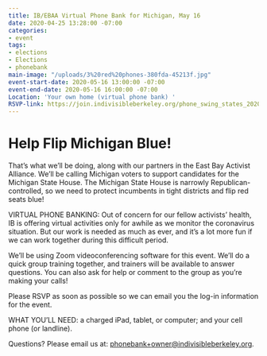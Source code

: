 ```yaml
---
title: IB/EBAA Virtual Phone Bank for Michigan, May 16
date: 2020-04-25 13:28:00 -07:00
categories:
- event
tags:
- elections
- Elections
- phonebank
main-image: "/uploads/3%20red%20phones-380fda-45213f.jpg"
event-start-date: 2020-05-16 13:00:00 -07:00
event-end-date: 2020-05-16 16:00:00 -07:00
Location: 'Your own home (virtual phone bank) '
RSVP-link: https://join.indivisibleberkeley.org/phone_swing_states_2020_05_16
---
```


# Help Flip Michigan Blue!

That’s what we’ll be doing, along with our partners in the East Bay Activist Alliance. We’ll be calling Michigan voters to support candidates for the Michigan State House. The Michigan State House is narrowly Republican-controlled, so we need to protect incumbents in tight districts and flip red seats blue!

VIRTUAL PHONE BANKING: Out of concern for our fellow activists’ health, IB is offering virtual activities only for awhile as we monitor the coronavirus situation. But our work is needed as much as ever, and it’s a lot more fun if we can work together during this difficult period.

We’ll be using Zoom videoconferencing software for this event. We’ll do a quick group training together, and trainers will be available to answer questions. You can also ask for help or comment to the group as you’re making your calls!

Please RSVP as soon as possible so we can email you the log-in information for the event. 

WHAT YOU’LL NEED: a charged iPad, tablet, or computer; and your cell phone (or landline).

Questions? Please email us at: [phonebank\+owner@indivisibleberkeley.org](mailto:phonebank+owner@indivisibleberkeley.org).